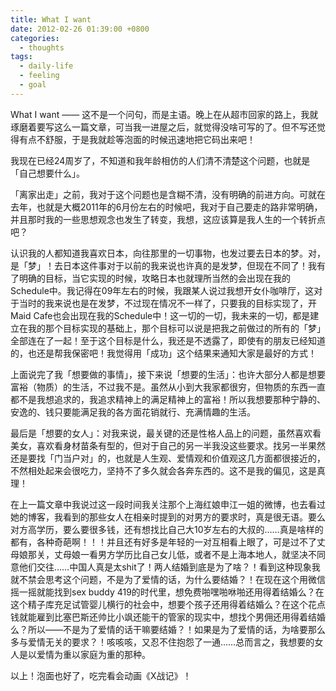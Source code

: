 ```yaml
---
title: What I want
date: 2012-02-26 01:39:00 +0800
categories:
  - thoughts
tags:
  - daily-life
  - feeling
  - goal
---
```


What I want —— 这不是一个问句，而是主语。晚上在从超市回家的路上，我就琢磨着要写这么一篇文章，可当我一进屋之后，就觉得没啥可写的了。但不写还觉得有点不舒服，于是我就趁等泡面的时候迅速地把它码出来吧！

我现在已经24周岁了，不知道和我年龄相仿的人们清不清楚这个问题，也就是「自己想要什么」。

「离家出走」之前，我对于这个问题也是含糊不清，没有明确的前进方向。可就在去年，也就是大概2011年的6月份左右的时候吧，我对于自己要走的路非常明确，并且那时我的一些思想观念也发生了转变，我想，这应该算是我人生的一个转折点吧？

认识我的人都知道我喜欢日本，向往那里的一切事物，也发过要去日本的梦。对，是「梦」！去日本这件事对于以前的我来说也许真的是发梦，但现在不同了！我有了明确的目标，当它实现的时候，攻略日本也就理所当然的会出现在我的Schedule中。我记得在09年左右的时候，我跟某人说过我想开女仆咖啡厅，这对于当时的我来说也是在发梦，不过现在情况不一样了，只要我的目标实现了，开Maid Cafe也会出现在我的Schedule中！这一切的一切，我未来的一切，都是建立在我的那个目标实现的基础上，那个目标可以说是把我之前做过的所有的「梦」全部连在了一起！至于这个目标是什么，我还是不透露了，即使有的朋友已经知道的，也还是帮我保密吧！我觉得用「成功」这个结果来通知大家是最好的方式！

上面说完了我「想要做的事情」，接下来说「想要的生活」：也许大部分人都是想要富裕（物质）的生活，不过我不是。虽然从小到大我家都很穷，但物质的东西一直都不是我想追求的，我追求精神上的满足精神上的富裕！所以我想要那种宁静的、安逸的、钱只要能满足我的各方面花销就行、充满情趣的生活。

最后是「想要的女人」：对我来说，最关键的还是性格人品上的问题，虽然喜欢看美女，喜欢看身材苗条有型的，但对于自己的另一半我没这些要求。找另一半果然还是要找「门当户对」的，也就是人生观、爱情观和价值观这几方面都很接近的，不然相处起来会很吃力，坚持不了多久就会各奔东西的。这不是我的偏见，这是真理！

在上一篇文章中我说过这一段时间我关注那个上海红娘申江一姐的微博，也去看过她的博客，我看到的那些女人在相亲时提到的对男方的要求时，真是很无语。要么对方高学历，要么要很多钱，还有想找比自己大10岁左右的大叔的……真是啥样的都有，各种奇葩啊！！！并且还有好多是年轻的一对互相看上眼了，可是过不了丈母娘那关，丈母娘一看男方学历比自己女儿低，或者不是上海本地人，就坚决不同意他们交往……中国人真是太shit了！两人结婚到底是为了啥？！看到这种现象我就不禁会思考这个问题，不是为了爱情的话，为什么要结婚？！在现在这个用微信摇一摇就能找到sex buddy 419的时代里，想免费啪嘿啪咻啪还用得着结婚么？在这个精子库充足试管婴儿横行的社会中，想要个孩子还用得着结婚么？在这个花点钱就能雇到比塞巴斯还帅比小飒还能干的管家的现实中，想找个男佣还用得着结婚么？所以——不是为了爱情的话干嘛要结婚？！如果是为了爱情的话，为啥要那么多与爱情无关的要求？！咳咳咳，又忍不住抱怨了一通……总而言之，我想要的女人是以爱情为重以家庭为重的那种。

以上！泡面也好了，吃完看会动画《X战记》！
